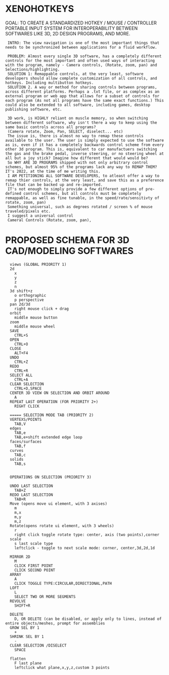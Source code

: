 # XENOHOTKEYS
GOAL: TO CREATE A STANDARDIZED HOTKEY / MOUSE / CONTROLLER PORTABLE INPUT SYSTEM FOR INTEROPERABILITY BETWEEN SOFTWARES LIKE 3D, 2D DESIGN PROGRAMS, AND MORE.
     
     INTRO: The view navigation is one of the most important things that needs to be synchronized between applications for a fluid workflow.

     PROBLEM: Almost every single 3D software, has a completely different controls for the most important and often used ways of interacting with the program, namely - Camera controls, (Rotate, zoom, pan) and Selections/highlighting.
     SOLUTION 1: Remappable controls, at the very least, software developers should allow complete customization of all controls, and hotkeys. Including multibutton hotkeys.
     SOLUTION 2. A way or method for sharing controls between programs, across different platforms. Perhaps a .txt file, or as complex as an external program or web app that allows for a subset of controls for each program (As not all programs have the same exact functions.) This could also be extended to all software, including games, desktop publishing software, etc.

     3D work, is HIGHLY reliant on muscle memory, so when switching between different software, why isn't there a way to keep using the same basic controls across all programs?
     (Camera rotate, Zoom, Pan, SELECT, diselect... etc)
     The issue is, there is almost no way to remap these controls available to the user. The user is simply expected to use the software as is, even if it has a completely backwards control scheme from every other 3d program. This is, equivalent to car manufactuers switching the gas and the brake pedal, inverse steering, or no steering wheel at all but a joy stick? Imagine how different that would would be?
     So WHY ARE 3D PROGRAMS shipped with not only arbitrary control schemes, but almost 95% of the programs lack any way to REMAP THEM? IT's 2022, at the time of me writing this.
     I AM PETITIONING ALL SOFTWARE DEVELOPERS, to atleast offer a way to remap thier controls, at the very least, and save this as a preference file that can be backed up and re-imported.
     IT's not enough to simply provide a few different options of pre-defined control schemes, but all controls must be completely remappable, as well as fine tunable, in the speed/rate/sensitivty of rotate, zoom, pan) 
     Something universal, such as degrees rotated / screen % of mouse traveled/pixels etc.
     I suggest a universal control
     Cameral Controls (Rotate, zoom, pan),



# PROPOSED SCHEMA FOR 3D CAD/MODELING SOFTWARES
      views (GLOBAL PRIORITY 1)
      2d 
        x
        y
        z
        n
      3d shift+z
        o orthographic
        p perspective
      pan 2d/3d	 
        right mouse click + drag
      orbit
        middle mouse button
      zoom
        middle mouse wheel
      SAVE
        CTRL+S
      OPEN
        CTRL+O
      CLOSE	
        ALT+F4
      UNDO	
        CTRL+Z
      REDO
        CTRL+R
      SELECT ALL
        CTRL+A
      CLEAR SELECTION
        CTRL+D,SPACE
      CENTER 3D VIEW ON SELECTION AND ORBIT AROUND
        A 
      REPEAT LAST OPERATION (FOR PRIORITY 2+)
        RIGHT CLICK

      ===== SELECTION MODE TAB (PRIORITY 2)
      VERTEXS/POINTS
        TAB,V
      edges
        TAB,e
        TAB,e+shift extended edge loop
      faces/surfaces
        TAB,f
      curves
        TAB,c
      solids
        TAB,s


      OPERATIONS ON SELECTION (PRIORITY 3)

      UNDO LAST SELECTION
        TAB+Z
      REDO LAST SELECTION
        TAB+R
      Move (opens move ui element, with 3 axises)
        m
        m,x
        m,y
        m,z
      Rotate(opens rotate ui element, with 3 wheels)
        r
        right click toggle rotate type: center, axis (two points),corner
      scale
        s last scale type
        leftclick - toggle to next scale mode: corner, center,3d,2d,1d

      MIRROR 2D
        M
        CLICK FIRST POINT
        CLICK SECOND POINT
      ARRAY
        A
        CLICK TOGGLE TYPE:CIRCULAR,DIRECTIONAL,PATH
      LOFT
        L
        SELECT TWO OR MORE SEGMENTS
      REVOLVE
        SHIFT+R

      DELETE
        D, OR DELETE (can be disabled, or apply only to lines, instead of entire objects/meshes, prompt for assemblies
      GROW SEL BY 1
        +
      SHRINK SEL BY 1
        -
      CLEAR SELECTION /DISELECT
        SPACE

      flatten
        F last plane
        leftclick what plane,x,y,z,custom 3 points



